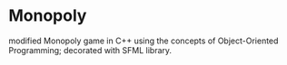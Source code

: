# Monopoly
modified Monopoly game in C++ using the concepts of Object-Oriented Programming; decorated with SFML library.
